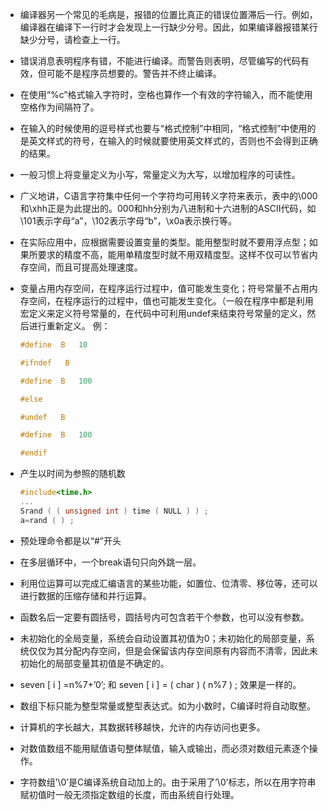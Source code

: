 - 编译器另一个常见的毛病是，报错的位置比真正的错误位置滞后一行。例如，编译器在编译下一行时才会发现上一行缺少分号。因此，如果编译器报错某行缺少分号，请检查上一行。

- 错误消息表明程序有错，不能进行编译。而警告则表明，尽管编写的代码有效，但可能不是程序员想要的。警告并不终止编译。

- 在使用“%c”格式输入字符时，空格也算作一个有效的字符输入，而不能使用空格作为间隔符了。

- 在输入的时候使用的逗号样式也要与“格式控制”中相同，“格式控制”中使用的是英文样式的符号，在输入的时候就要使用英文样式的，否则也不会得到正确的结果。

- 一般习惯上将变量定义为小写，常量定义为大写，以增加程序的可读性。

- 广义地讲，C语言字符集中任何一个字符均可用转义字符来表示，表中的\000和\xhh正是为此提出的。000和hh分别为八进制和十六进制的ASCII代码，如\101表示字母“a”，\102表示字母“b”，\x0a表示换行等。

- 在实际应用中，应根据需要设置变量的类型。能用整型时就不要用浮点型；如果所要求的精度不高，能用单精度型时就不用双精度型。这样不仅可以节省内存空间，而且可提高处理速度。

- 变量占用内存空间，在程序运行过程中，值可能发生变化；符号常量不占用内存空间，在程序运行的过程中，值也可能发生变化。（一般在程序中都是利用宏定义来定义符号常量的，在代码中可利用undef来结束符号常量的定义，然后进行重新定义。
  例：

  ```c
  #define  B   10
  
  #ifndef   B
  
  #define  B   100
  
  #else
  
  #undef   B
  
  #define  B   100
  
  #endif
  ```

- 产生以时间为参照的随机数

  ```c
  #include<time.h> 
  ...
  Srand ( ( unsigned int ) time ( NULL ) ) ;
  a=rand ( ) ;
  ```

- 预处理命令都是以“#”开头

- 在多层循环中，一个break语句只向外跳一层。

- 利用位运算可以完成汇编语言的某些功能，如置位、位清零、移位等，还可以进行数据的压缩存储和并行运算。

- 函数名后一定要有圆括号，圆括号内可包含若干个参数，也可以没有参数。

- 未初始化的全局变量，系统会自动设置其初值为0；未初始化的局部变量，系统仅仅为其分配内存空间，但是会保留该内存空间原有内容而不清零，因此未初始化的局部变量其初值是不确定的。

- seven [ i ] =n%7+’0’;  和  seven [ i ] = ( char ) ( n%7 ) ;  效果是一样的。

- 数组下标只能为整型常量或整型表达式。如为小数时，C编译时将自动取整。

- 计算机的字长越大，其数据转移越快，允许的内存访问也更多。

- 对数值数组不能用赋值语句整体赋值，输入或输出，而必须对数组元素逐个操作。

- 字符数组’\0’是C编译系统自动加上的。由于采用了’\0’标志，所以在用字符串赋初值时一般无须指定数组的长度，而由系统自行处理。